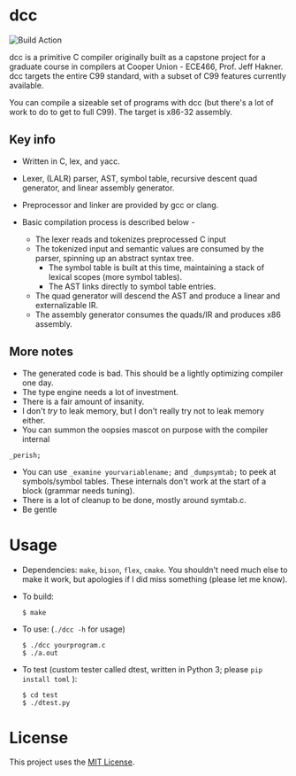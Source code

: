# dcc

![Build Action](https://github.com/dmezh/ece466-compilers/actions/workflows/ci.yml/badge.svg)

dcc is a primitive C compiler originally built as a capstone project for a graduate course in compilers at Cooper Union - ECE466, Prof. Jeff Hakner. dcc targets the entire C99 standard, with a subset of C99 features currently available. 

You can compile a sizeable set of programs with dcc (but there's a lot of work to do to get to full C99). The target is x86-32 assembly.

## Key info

- Written in C, lex, and yacc.
- Lexer, (LALR) parser, AST, symbol table, recursive descent quad generator, and linear assembly generator.
- Preprocessor and linker are provided by gcc or clang.

- Basic compilation process is described below -
  - The lexer reads and tokenizes preprocessed C input
  - The tokenized input and semantic values are consumed by the parser, spinning up an abstract syntax tree. 
    - The symbol table is built at this time, maintaining a stack of lexical scopes (more symbol tables).
    - The AST links directly to symbol table entries.
  - The quad generator will descend the AST and produce a linear and externalizable IR.
  - The assembly generator consumes the quads/IR and produces x86 assembly.

## More notes

- The generated code is bad. This should be a lightly optimizing compiler one day.
- The type engine needs a lot of investment.
- There is a fair amount of insanity.
- I don't _try_ to leak memory, but I don't really try not to leak memory either.
- You can summon the oopsies mascot on purpose with the compiler internal
```
_perish;
```
- You can use `_examine yourvariablename;` and `_dumpsymtab;` to peek at symbols/symbol tables. These internals don't work at the start of a block (grammar needs tuning).
- There is a lot of cleanup to be done, mostly around symtab.c.
- Be gentle

# Usage
- Dependencies: `make`, `bison`, `flex`, `cmake`. You shouldn't need much else to make it work, but apologies if I did miss something (please let me know).
- To build:

  ```
  $ make
  ```
- To use: (`./dcc -h` for usage)
  ```
  $ ./dcc yourprogram.c
  $ ./a.out
  ```

- To test (custom tester called dtest, written in Python 3; please `pip install toml` ):
  ```
  $ cd test
  $ ./dtest.py
  ```

# License
This project uses the [MIT License](LICENSE.md).
